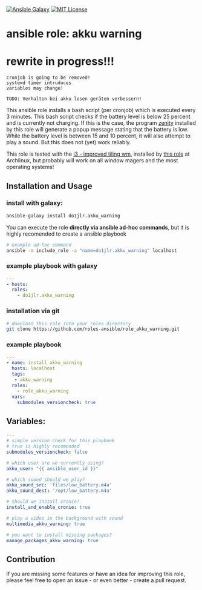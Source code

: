 [![Ansible Galaxy](https://raw.githubusercontent.com/roles-ansible/role_akku_warning/master/.github/galaxy.svg?sanitize=true)](https://galaxy.ansible.com/do1jlr/akku_warning)
[![MIT License](https://raw.githubusercontent.com/roles-ansible/role_akku_warning/master/.github/license.svg?sanitize=true)](https://github.com/roles-ansible/role_akku_warning/blob/master/LICENSE)

ansible role: akku warning
==========================

# rewrite in progress!!!
```
cronjob is going to be removed!
systemd timer intruduces
variables may change!

TODO: Verhalten bei akku losen geräten verbessern!
```


This ansible role installs a bash script (per cronjob) which is executed every 3 minutes. This bash script checks if the battery level is below 25 percent and is currently not charging. If this is the case, the program [zenity](https://de.wikipedia.org/wiki/Zenity) installed by this role will generate a popup message stating that the battery is low.
While the battery level is between 15 and 10 percent, it will also attempt to play a sound. But this does not (yet) work reliably.

This role is tested with the [i3 - improved tiling wm](https://i3wm.org/), installed by [this role](https://github.com/chaos-bodensee/role-i3wm.git) at Archlinux, but probably will work on all window magers and the most operating systems!

 Installation and Usage
------------------------

### install with galaxy:
```bash
ansible-galaxy install do1jlr.akku_warning
```

You can execute the role **directly via ansible ad-hoc commands**, but it is highly recomended to create a ansible playbook
```bash
# example ad-hoc command
ansible -m include_role -a "name=do1jlr.akku_warning" localhost
```

### example playbook with galaxy
```yaml
---
- hosts:
  roles:
    - do1jlr.akku_warning
```

### installation via git
```bash
# download this role into your roles directory
git clone https://github.com/roles-ansible/role_akku_warning.git
```

### example playbook
```yaml
---
- name: install akku_warning
  hosts: localhost
  tags:
   - akku_warning
  roles:
    - role_akku_warning
  vars:
    submodules_versioncheck: true
```

 Variables:
-----------
```yaml
---
# simple version check for this playbook
# true is highly recomended
submodules_versioncheck: false

# which user are we currently using?
akku_user: "{{ ansible_user_id }}"

# which sound should we play?
akku_sound_src: 'files/low_battery.m4a'
akku_sound_dest: '/opt/low_battery.m4a'

# should we install cronie?
install_and_enable_cronie: true

# play a video in the background with sound
multimedia_akku_warning: true

# you want to install missing packages?
manage_packages_akku_warning: true
```


 Contribution
------------
If you are missing some features or have an idea for improving this role, please feel free to open an issue - or even better - create a pull request.
